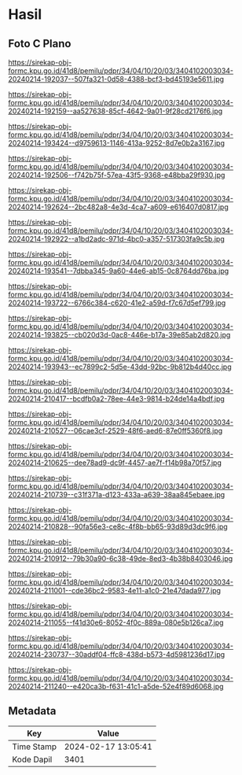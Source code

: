 # Hasil

## Foto C Plano

https://sirekap-obj-formc.kpu.go.id/41d8/pemilu/pdpr/34/04/10/20/03/3404102003034-20240214-192037--507fa321-0d58-4388-bcf3-bd45193e5611.jpg

https://sirekap-obj-formc.kpu.go.id/41d8/pemilu/pdpr/34/04/10/20/03/3404102003034-20240214-192159--aa527638-85cf-4642-9a01-9f28cd2176f6.jpg

https://sirekap-obj-formc.kpu.go.id/41d8/pemilu/pdpr/34/04/10/20/03/3404102003034-20240214-193424--d9759613-1146-413a-9252-8d7e0b2a3167.jpg

https://sirekap-obj-formc.kpu.go.id/41d8/pemilu/pdpr/34/04/10/20/03/3404102003034-20240214-192506--f742b75f-57ea-43f5-9368-e48bba29f930.jpg

https://sirekap-obj-formc.kpu.go.id/41d8/pemilu/pdpr/34/04/10/20/03/3404102003034-20240214-192624--2bc482a8-4e3d-4ca7-a609-e616407d0817.jpg

https://sirekap-obj-formc.kpu.go.id/41d8/pemilu/pdpr/34/04/10/20/03/3404102003034-20240214-192922--a1bd2adc-971d-4bc0-a357-517303fa9c5b.jpg

https://sirekap-obj-formc.kpu.go.id/41d8/pemilu/pdpr/34/04/10/20/03/3404102003034-20240214-193541--7dbba345-9a60-44e6-ab15-0c8764dd76ba.jpg

https://sirekap-obj-formc.kpu.go.id/41d8/pemilu/pdpr/34/04/10/20/03/3404102003034-20240214-193722--6766c384-c620-41e2-a59d-f7c67d5ef799.jpg

https://sirekap-obj-formc.kpu.go.id/41d8/pemilu/pdpr/34/04/10/20/03/3404102003034-20240214-193825--cb020d3d-0ac8-446e-b17a-39e85ab2d820.jpg

https://sirekap-obj-formc.kpu.go.id/41d8/pemilu/pdpr/34/04/10/20/03/3404102003034-20240214-193943--ec7899c2-5d5e-43dd-92bc-9b812b4d40cc.jpg

https://sirekap-obj-formc.kpu.go.id/41d8/pemilu/pdpr/34/04/10/20/03/3404102003034-20240214-210417--bcdfb0a2-78ee-44e3-9814-b24de14a4bdf.jpg

https://sirekap-obj-formc.kpu.go.id/41d8/pemilu/pdpr/34/04/10/20/03/3404102003034-20240214-210527--06cae3cf-2529-48f6-aed6-87e0ff5360f8.jpg

https://sirekap-obj-formc.kpu.go.id/41d8/pemilu/pdpr/34/04/10/20/03/3404102003034-20240214-210625--dee78ad9-dc9f-4457-ae7f-f14b98a70f57.jpg

https://sirekap-obj-formc.kpu.go.id/41d8/pemilu/pdpr/34/04/10/20/03/3404102003034-20240214-210739--c31f371a-d123-433a-a639-38aa845ebaee.jpg

https://sirekap-obj-formc.kpu.go.id/41d8/pemilu/pdpr/34/04/10/20/03/3404102003034-20240214-210828--90fa56e3-ce8c-4f8b-bb65-93d89d3dc9f6.jpg

https://sirekap-obj-formc.kpu.go.id/41d8/pemilu/pdpr/34/04/10/20/03/3404102003034-20240214-210912--79b30a90-6c38-49de-8ed3-4b38b8403046.jpg

https://sirekap-obj-formc.kpu.go.id/41d8/pemilu/pdpr/34/04/10/20/03/3404102003034-20240214-211001--cde36bc2-9583-4e11-a1c0-21e47dada977.jpg

https://sirekap-obj-formc.kpu.go.id/41d8/pemilu/pdpr/34/04/10/20/03/3404102003034-20240214-211055--f41d30e6-8052-4f0c-889a-080e5b126ca7.jpg

https://sirekap-obj-formc.kpu.go.id/41d8/pemilu/pdpr/34/04/10/20/03/3404102003034-20240214-230737--30addf04-ffc8-438d-b573-4d5981236d17.jpg

https://sirekap-obj-formc.kpu.go.id/41d8/pemilu/pdpr/34/04/10/20/03/3404102003034-20240214-211240--e420ca3b-f631-41c1-a5de-52e4f89d6068.jpg


## Metadata

| Key        | Value               |
| ---------- | ------------------- |
| Time Stamp | 2024-02-17 13:05:41 |
| Kode Dapil | 3401                |



